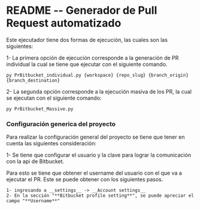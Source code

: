 # README -- Generador de Pull Request automatizado

Este ejecutador tiene dos formas de ejecución, las cuales son las siguientes:

1- La primera opción de ejecución corresponde a la generación de PR individual la cual se tiene que ejecutar con el siguiente comando.

    py PrBitbucket_individual.py {workspace} {repo_slug} {branch_origin} {branch_destination}

2- La segunda opción corresponde a la ejecución masiva de los PR, la cual se ejecutan con el siguiente comando:

    py PrBitbucket_Massive.py

### Configuración generica del proyecto

Para realizar la configuración general del proyecto se tiene que tener en cuenta las siguientes consideración:

1- Se tiene que configurar el usuario y la clave para lograr la comunicación con la api de Bitbucket.

Para esto se tiene que obtener el username del usuario con el que va a ejecutar el PR. Este se puede obtener con los siguientes pasos.

    1- ingresando a __settings__ -> __Account settings__
    2- En la sección "**Bitbucket profile setting**", se puede apreciar el campo "**Username**"